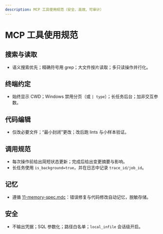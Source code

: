 ```yaml
---
description: MCP 工具使用规范（安全、高效、可审计）
---
```

# MCP 工具使用规范

## 搜索与读取
- 语义搜索优先；精确符号用 grep；大文件按片读取；多只读操作并行化。

## 终端约定
- 始终显示 CWD；Windows 禁用分页（或 `| type`）；长任务后台；加非交互参数。

## 代码编辑
- 仅改必要文件；“最小封闭”更改；改后跑 lints 与小样本验证。

## 调用规范
- 每次操作前给出简短状态更新；完成后给出变更摘要与影响。
- 长任务使用 `is_background=true`，并在日志中记录 `trace_id/job_id`。

## 记忆
- 遵循 [11-memory-spec.mdc](mdc:.cursor/rules/11-memory-spec.mdc)：错误修复与代码修改自动记忆，脱敏存储。

## 安全
- 不输出凭据；SQL 参数化；路径白名单；`local_infile` 会话级开启。